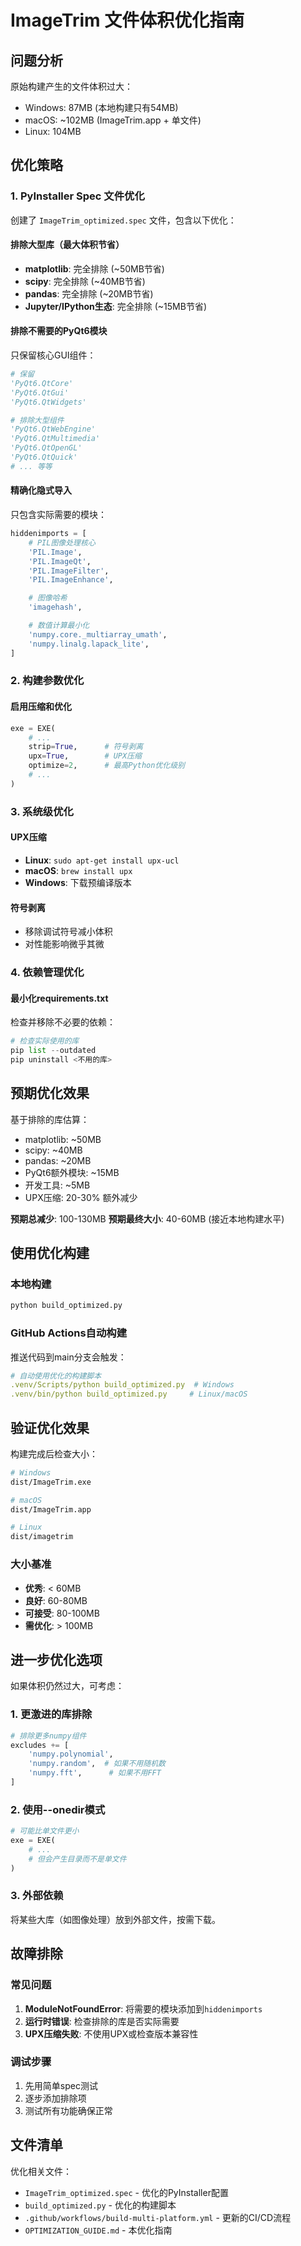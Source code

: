 # ImageTrim 文件体积优化指南

## 问题分析

原始构建产生的文件体积过大：
- Windows: 87MB (本地构建只有54MB)
- macOS: ~102MB (ImageTrim.app + 单文件)
- Linux: 104MB

## 优化策略

### 1. PyInstaller Spec 文件优化

创建了 `ImageTrim_optimized.spec` 文件，包含以下优化：

#### 排除大型库（最大体积节省）
- **matplotlib**: 完全排除 (~50MB节省)
- **scipy**: 完全排除 (~40MB节省)
- **pandas**: 完全排除 (~20MB节省)
- **Jupyter/IPython生态**: 完全排除 (~15MB节省)

#### 排除不需要的PyQt6模块
只保留核心GUI组件：
```python
# 保留
'PyQt6.QtCore'
'PyQt6.QtGui'
'PyQt6.QtWidgets'

# 排除大型组件
'PyQt6.QtWebEngine'
'PyQt6.QtMultimedia'
'PyQt6.QtOpenGL'
'PyQt6.QtQuick'
# ... 等等
```

#### 精确化隐式导入
只包含实际需要的模块：
```python
hiddenimports = [
    # PIL图像处理核心
    'PIL.Image',
    'PIL.ImageQt',
    'PIL.ImageFilter',
    'PIL.ImageEnhance',

    # 图像哈希
    'imagehash',

    # 数值计算最小化
    'numpy.core._multiarray_umath',
    'numpy.linalg.lapack_lite',
]
```

### 2. 构建参数优化

#### 启用压缩和优化
```python
exe = EXE(
    # ...
    strip=True,      # 符号剥离
    upx=True,        # UPX压缩
    optimize=2,      # 最高Python优化级别
    # ...
)
```

### 3. 系统级优化

#### UPX压缩
- **Linux**: `sudo apt-get install upx-ucl`
- **macOS**: `brew install upx`
- **Windows**: 下载预编译版本

#### 符号剥离
- 移除调试符号减小体积
- 对性能影响微乎其微

### 4. 依赖管理优化

#### 最小化requirements.txt
检查并移除不必要的依赖：
```python
# 检查实际使用的库
pip list --outdated
pip uninstall <不用的库>
```

## 预期优化效果

基于排除的库估算：
- matplotlib: ~50MB
- scipy: ~40MB
- pandas: ~20MB
- PyQt6额外模块: ~15MB
- 开发工具: ~5MB
- UPX压缩: 20-30% 额外减少

**预期总减少**: 100-130MB
**预期最终大小**: 40-60MB (接近本地构建水平)

## 使用优化构建

### 本地构建
```bash
python build_optimized.py
```

### GitHub Actions自动构建
推送代码到main分支会触发：
```yaml
# 自动使用优化的构建脚本
.venv/Scripts/python build_optimized.py  # Windows
.venv/bin/python build_optimized.py     # Linux/macOS
```

## 验证优化效果

构建完成后检查大小：
```bash
# Windows
dist/ImageTrim.exe

# macOS
dist/ImageTrim.app

# Linux
dist/imagetrim
```

### 大小基准
- **优秀**: < 60MB
- **良好**: 60-80MB
- **可接受**: 80-100MB
- **需优化**: > 100MB

## 进一步优化选项

如果体积仍然过大，可考虑：

### 1. 更激进的库排除
```python
# 排除更多numpy组件
excludes += [
    'numpy.polynomial',
    'numpy.random',  # 如果不用随机数
    'numpy.fft',      # 如果不用FFT
]
```

### 2. 使用--onedir模式
```python
# 可能比单文件更小
exe = EXE(
    # ...
    # 但会产生目录而不是单文件
)
```

### 3. 外部依赖
将某些大库（如图像处理）放到外部文件，按需下载。

## 故障排除

### 常见问题
1. **ModuleNotFoundError**: 将需要的模块添加到`hiddenimports`
2. **运行时错误**: 检查排除的库是否实际需要
3. **UPX压缩失败**: 不使用UPX或检查版本兼容性

### 调试步骤
1. 先用简单spec测试
2. 逐步添加排除项
3. 测试所有功能确保正常

## 文件清单

优化相关文件：
- `ImageTrim_optimized.spec` - 优化的PyInstaller配置
- `build_optimized.py` - 优化的构建脚本
- `.github/workflows/build-multi-platform.yml` - 更新的CI/CD流程
- `OPTIMIZATION_GUIDE.md` - 本优化指南